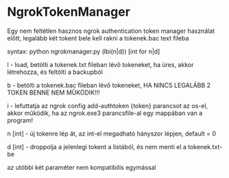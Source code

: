# NgrokTokenManager
Egy nem feltétlen hasznos ngrok authentication token manager
használat előtt, legalább két tokent bele kell rakni a tokenek.bac text fileba



syntax: python ngrokmanager.py (lbi(n|d)) [int for n|d]

l - load, betölti a tokenek.txt fileban lévő tokeneket, ha üres, akkor létrehozza, és feltölti a backupból

b - betölti a tokenek.bac fileban lévő tokeneket, HA NINCS LEGALÁBB 2 TOKEN BENNE NEM MŰKÖDIK!!!

i - lefuttatja az ngrok config add-authtoken {token} parancsot az os-el, akkor működik, ha az ngrok.exe3 parancsfile-al egy mappában van a program!

n [int] - új tokenre lép át, az int-el megadható hányszor lépjen, default = 0

d [int] - droppolja a jelenlegi tokent a listából, és nem menti el a tokenek.txt-be

az utóbbi két paraméter nem kompatibilis egymással
